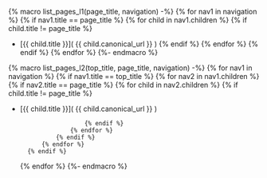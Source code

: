 {% macro list_pages_l1(page_title, navigation) -%}
    {% for nav1 in navigation %}
        {% if nav1.title == page_title %}
            {% for child in nav1.children %}
                {% if child.title != page_title %}
- [{{ child.title }}]( {{ child.canonical_url }} )
                {% endif %}
            {% endfor %}
        {% endif %}
    {% endfor %}
{%- endmacro %}

{% macro list_pages_l2(top_title, page_title, navigation) -%}
    {% for nav1 in navigation %}
        {% if nav1.title == top_title %}
            {% for nav2 in nav1.children %}
                {% if nav2.title == page_title %}
                    {% for child in nav2.children %}
                        {% if child.title != page_title %}

- [{{ child.title }}]( {{ child.canonical_url }} )

                        {% endif %}
                    {% endfor %}
                {% endif %}
            {% endfor %}
        {% endif %}
    {% endfor %}
{%- endmacro %}

